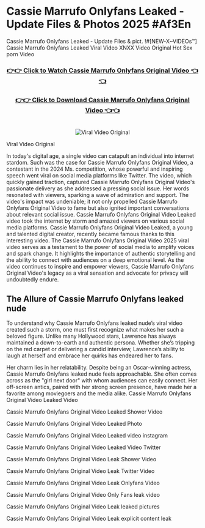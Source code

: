 # Cassie Marrufo Onlyfans Leaked - Update Files & Photos 2025 #Af3En

Cassie Marrufo Onlyfans Leaked - Update Files & pict. !#[NEW-X~VIDEOs™] Cassie Marrufo Onlyfans Leaked Viral Video XNXX Video Original Hot Sex porn Video
<br>
<div align="center">
<h3><a href="https://links2leaks.com?utm_source=cassiemarrufo&utm_medium=gitlong" rel="nofollow">👉👉 Click to Watch Cassie Marrufo Onlyfans Original Video 👈👈</a></h3>
<h3><a href="https://links2leaks.com?utm_source=cassiemarrufo&utm_medium=gitlong" rel="nofollow">👉👉 Click to Download Cassie Marrufo Onlyfans Original Video 👈👈</a></h3>
<br>
<a href="https://links2leaks.com?utm_source=cassiemarrufo&utm_medium=gitlong" rel="nofollow"><img src="https://i.ibb.co/Gkj2r4b/banner.png" alt="Viral Video Original" style="max-width: 100%; display: inline-block;" data-target="animated-image.originalImage"></a>
</div>

Viral Video Original

In today's digital age, a single video can catapult an individual into internet stardom. Such was the case for Cassie Marrufo Onlyfans Original Video, a contestant in the 2024 Ms. competition, whose powerful and inspiring speech went viral on social media platforms like Twitter.
The video, which quickly gained traction, captured Cassie Marrufo Onlyfans Original Video's passionate delivery as she addressed a pressing social issue. Her words resonated with viewers, sparking a wave of admiration and support. The video's impact was undeniable; it not only propelled Cassie Marrufo Onlyfans Original Video to fame but also ignited important conversations about relevant social issue.
Cassie Marrufo Onlyfans Original Video Leaked video took the internet by storm and amazed viewers on various social media platforms. Cassie Marrufo Onlyfans Original Video Leaked, a young and talented digital creator, recently became famous thanks to this interesting video.
The Cassie Marrufo Onlyfans Original Video 2025 viral video serves as a testament to the power of social media to amplify voices and spark change. It highlights the importance of authentic storytelling and the ability to connect with audiences on a deep emotional level. As the video continues to inspire and empower viewers, Cassie Marrufo Onlyfans Original Video's legacy as a viral sensation and advocate for privacy will undoubtedly endure.

<h2>The Allure of Cassie Marrufo Onlyfans leaked nude</h2>


To understand why Cassie Marrufo Onlyfans leaked nude’s viral video created such a storm, one must first recognize what makes her such a beloved figure. Unlike many Hollywood stars, Lawrence has always maintained a down-to-earth and authentic persona. Whether she’s tripping on the red carpet or delivering a candid interview, Lawrence’s ability to laugh at herself and embrace her quirks has endeared her to fans.

Her charm lies in her relatability. Despite being an Oscar-winning actress, Cassie Marrufo Onlyfans leaked nude feels approachable. She often comes across as the "girl next door" with whom audiences can easily connect. Her off-screen antics, paired with her strong screen presence, have made her a favorite among moviegoers and the media alike.
Cassie Marrufo Onlyfans Original Video Leaked Video

Cassie Marrufo Onlyfans Original Video Leaked Shower Video

Cassie Marrufo Onlyfans Original Video Leaked Photo

Cassie Marrufo Onlyfans Original Video Leaked video instagram

Cassie Marrufo Onlyfans Original Video Leaked Video Twitter

Cassie Marrufo Onlyfans Original Video Leak Shower Video

Cassie Marrufo Onlyfans Original Video Leak Twitter Video

Cassie Marrufo Onlyfans Original Video Leak Onlyfans Video

Cassie Marrufo Onlyfans Original Video Only Fans leak video

Cassie Marrufo Onlyfans Original Video Leak leaked pictures

Cassie Marrufo Onlyfans Original Video Leak explicit content leak